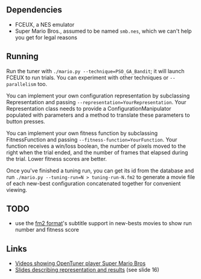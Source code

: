 ## Dependencies

- FCEUX, a NES emulator
- Super Mario Bros., assumed to be named `smb.nes`, which we can't help you get for legal reasons

## Running

Run the tuner with `./mario.py --technique=PSO_GA_Bandit`; it will launch FCEUX to run trials.  You can experiment with other techniques or `--parallelism` too.

You can implement your own configuration representation by subclassing Representation and passing `--representation=YourRepresentation`.  Your Representation class needs to provide a ConfigurationManipulator populated with parameters and a method to translate these parameters to button presses.

You can implement your own fitness function by subclassing FitnessFunction and passing `--fitness-function=YourFunction`.  Your function receives a win/loss boolean, the number of pixels moved to the right when the trial ended, and the number of frames that elapsed during the trial.  Lower fitness scores are better.

Once you've finished a tuning run, you can get its id from the database and run `./mario.py --tuning-run=N > tuning-run-N.fm2` to generate a movie file of each new-best configuration concatenated together for convenient viewing.

## TODO

- use the [fm2 format](http://www.fceux.com/web/help/fceux.html?fm2.html)'s subtitle support in new-bests movies to show run number and fitness score

## Links

- [Videos showing OpenTuner player Super Mario Bros](https://www.youtube.com/playlist?list=PLngnz1zPEA08FWy8wF9JbGqjlm-elHmlb)
- [Slides describing representation and results](http://groups.csail.mit.edu/commit/papers/2014/ansel-pact14-opentuner-slides.pdf) (see slide 16)

